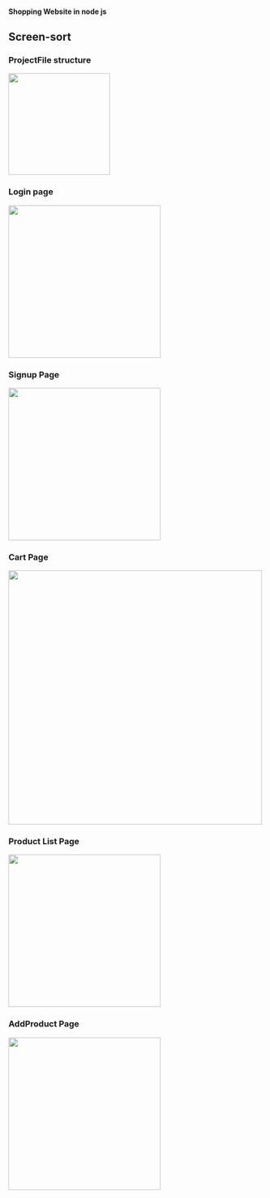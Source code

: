 #### Shopping Website in node js

<!-- # shopping Website Using Vue js (front-End), Sequelize(Orm), Sqlite3 (Database)

# Tables - 

Vendors, Products, Cart

Products should have vendorId foreignKey

1. Add Product Page

                We should be able to add products
                with the following values - 
                
                a) Product Name
                b) Product Vendor (select)
                c) Product Price

2. Product Listing Page

                Products should show up in form of cards
                with details and an 'add' button

                When we click on 'add', it should be added
                to cart (or, qty++)

                Note: We should be able to filter by vendor

3. Cart Page
                
                A table of all products on cart

                Product                Quantity              Rate       Amount
                mobile                  - 1 +                8000        8000
                laptop                  - 1 +                20000       20000
                xbox                    - 2 +                30000       60000
                                                             TOTAL       88000


NOTES:
'''

Vue Js for Front-end and Axios for Http Calls 
Used Localhost: 8080(port)

'''
Run: Node server.js to run the app -->

##  Screen-sort


### ProjectFile structure
<img src="https://s8.postimg.cc/ig3r872d1/project_structure.png" width="200px">

### Login page
<img src="https://s8.postimg.cc/9xub3uget/loginpage.png" width="300px">

### Signup Page
<img src="https://s8.postimg.cc/c2eo4ycwl/signup_vendor.png" width="300px">


### Cart Page
<img src="https://s8.postimg.cc/uhz52c3vp/cart_page.png" width="500px">

### Product List Page
<img src="https://s8.postimg.cc/bcvvslk2t/productlist.png" width="300px">

### AddProduct Page
<img src="https://s8.postimg.cc/8isqf47lx/addproduct.png" width="300px">



